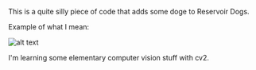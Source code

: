 This is a quite silly piece of code that adds some doge to Reservoir Dogs.

Example of what I mean: 

![alt text](https://github.com/8const/computer_vision_doge/master/example.png?raw=true)


I'm learning some elementary computer vision stuff with cv2.

